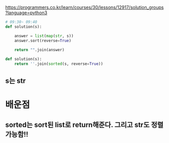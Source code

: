 https://programmers.co.kr/learn/courses/30/lessons/12917/solution_groups?language=python3

```python
# 09:38~ 09:40
def solution(s):

    answer = list(map(str, s))
    answer.sort(reverse=True)
    
    return "".join(answer)
```    


```python
def solution(s):
    return ''.join(sorted(s, reverse=True))
```

## s는 str

# 배운점

## sorted는 sort된 list로 return해준다. 그리고 str도 정렬가능함!!
